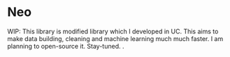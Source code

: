 # Neo

WIP: This library is modified library which I developed in UC. This aims to make data building, cleaning and machine learning much much faster. I am planning to open-source it. Stay-tuned.
.
